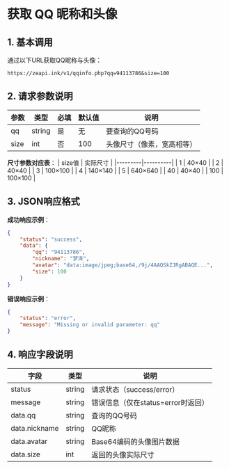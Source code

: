 # 获取 QQ 昵称和头像

## 1. 基本调用
通过以下URL获取QQ昵称与头像：
```url
https://zeapi.ink/v1/qqinfo.php?qq=94113786&size=100
```

## 2. 请求参数说明
| 参数   | 类型   | 必填 | 默认值 | 说明                              |
|--------|--------|------|--------|----------------------------------|
| qq     | string | 是   | 无     | 要查询的QQ号码                   |
| size   | int    | 否   | 100    | 头像尺寸（像素，宽高相等）       |

**尺寸参数对应表**：
| size值 | 实际尺寸  |
|---------|----------|
| 1       | 40×40    |
| 2       | 40×40    |
| 3       | 100×100  |
| 4       | 140×140  |
| 5       | 640×640  |
| 40      | 40×40    |
| 100     | 100×100  |

## 3. JSON响应格式

**成功响应示例**：
```json
{
    "status": "success",
    "data": {
        "qq": "94113786",
        "nickname": "梦泽",
        "avatar": "data:image/jpeg;base64,/9j/4AAQSkZJRgABAQE...",
        "size": 100
    }
}
```

**错误响应示例**：
```json
{
    "status": "error",
    "message": "Missing or invalid parameter: qq"
}
```

## 4. 响应字段说明
| 字段          | 类型   | 说明                              |
|---------------|--------|----------------------------------|
| status        | string | 请求状态（success/error）        |
| message       | string | 错误信息（仅在status=error时返回）|
| data.qq       | string | 查询的QQ号码                     |
| data.nickname | string | QQ昵称                           |
| data.avatar   | string | Base64编码的头像图片数据         |
| data.size     | int    | 返回的头像实际尺寸               |